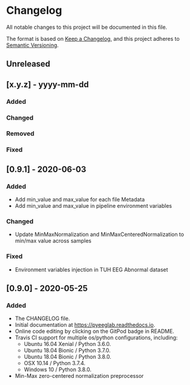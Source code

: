 # Changelog
All notable changes to this project will be documented in this file.

The format is based on [Keep a Changelog](https://keepachangelog.com/en/1.0.0/),
and this project adheres to [Semantic Versioning](https://semver.org/spec/v2.0.0.html).

## Unreleased

## [x.y.z] - yyyy-mm-dd
### Added
### Changed
### Removed
### Fixed

## [0.9.1] - 2020-06-03
### Added
* Add min_value and max_value for each file Metadata
* Add min_value and max_value in pipeline environment variables

### Changed
* Update MinMaxNormalization and MinMaxCenteredNormalization to min/max value across samples

### Fixed
* Environment variables injection in TUH EEG Abnormal dataset


## [0.9.0] - 2020-05-25
### Added
* The CHANGELOG file.
* Initial documentation at https://pyeeglab.readthedocs.io.
* Online code editing by clicking on the GitPod badge in README.
* Travis CI support for multiple os/python configurations, including:
    * Ubuntu 16.04 Xenial / Python 3.6.0.
    * Ubuntu 18.04 Bionic / Python 3.7.0.
    * Ubuntu 18.04 Bionic / Python 3.8.0.
    * OSX 10.14 / Python 3.7.4.
    * Windows 10 / Python 3.8.0.
* Min-Max zero-centered normalization preprocessor
